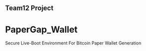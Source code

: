 ## Team12 Project
# PaperGap_Wallet

Secure Live-Boot Environment For Bitcoin Paper Wallet Generation
